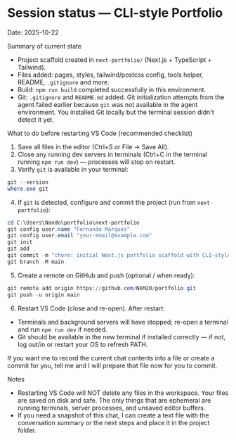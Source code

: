 # Session status — CLI-style Portfolio

Date: 2025-10-22

Summary of current state
- Project scaffold created in `next-portfolio/` (Next.js + TypeScript + Tailwind).
- Files added: pages, styles, tailwind/postcss config, tools helper, README, `.gitignore` and more.
- Build: `npm run build` completed successfully in this environment.
- Git: `.gitignore` and `README.md` added. Git initialization attempts from the agent failed earlier because `git` was not available in the agent environment. You installed Git locally but the terminal session didn't detect it yet.

What to do before restarting VS Code (recommended checklist)
1. Save all files in the editor (Ctrl+S or File -> Save All).
2. Close any running dev servers in terminals (Ctrl+C in the terminal running `npm run dev`) — processes will stop on restart.
3. Verify `git` is available in your terminal:

```powershell
git --version
where.exe git
```

4. If `git` is detected, configure and commit the project (run from `next-portfolio`):

```powershell
cd C:\Users\Nando\portfolio\next-portfolio
git config user.name "Fernando Marques"
git config user.email "your-email@example.com"
git init
git add .
git commit -m "chore: initial Next.js portfolio scaffold with CLI-style theme"
git branch -M main
```

5. Create a remote on GitHub and push (optional / when ready):

```powershell
git remote add origin https://github.com/NkM20/portfolio.git
git push -u origin main
```

6. Restart VS Code (close and re-open). After restart:
- Terminals and background servers will have stopped; re-open a terminal and run `npm run dev` if needed.
- Git should be available in the new terminal if installed correctly — if not, log out/in or restart your OS to refresh PATH.

If you want me to record the current chat contents into a file or create a commit for you, tell me and I will prepare that file now for you to commit.

Notes
- Restarting VS Code will NOT delete any files in the workspace. Your files are saved on disk and safe. The only things that are ephemeral are running terminals, server processes, and unsaved editor buffers.
- If you need a snapshot of this chat, I can create a text file with the conversation summary or the next steps and place it in the project folder.
